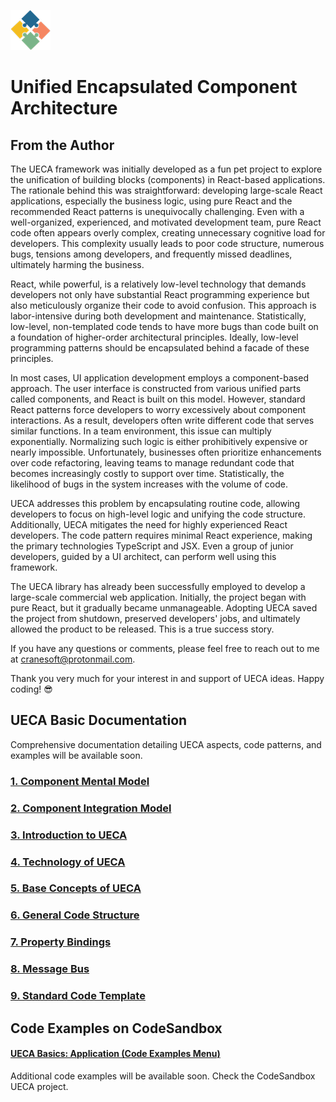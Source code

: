 ![logo](/docs/logo.png)

# Unified Encapsulated Component Architecture

## From the Author

The UECA framework was initially developed as a fun pet project to explore the unification of building blocks (components) in React-based applications. The rationale behind this was straightforward: developing large-scale React applications, especially the business logic, using pure React and the recommended React patterns is unequivocally challenging. Even with a well-organized, experienced, and motivated development team, pure React code often appears overly complex, creating unnecessary cognitive load for developers. This complexity usually leads to poor code structure, numerous bugs, tensions among developers, and frequently missed deadlines, ultimately harming the business.

React, while powerful, is a relatively low-level technology that demands developers not only have substantial React programming experience but also meticulously organize their code to avoid confusion. This approach is labor-intensive during both development and maintenance. Statistically, low-level, non-templated code tends to have more bugs than code built on a foundation of higher-order architectural principles. Ideally, low-level programming patterns should be encapsulated behind a facade of these principles.

In most cases, UI application development employs a component-based approach. The user interface is constructed from various unified parts called components, and React is built on this model. However, standard React patterns force developers to worry excessively about component interactions. As a result, developers often write different code that serves similar functions. In a team environment, this issue can multiply exponentially. Normalizing such logic is either prohibitively expensive or nearly impossible. Unfortunately, businesses often prioritize enhancements over code refactoring, leaving teams to manage redundant code that becomes increasingly costly to support over time. Statistically, the likelihood of bugs in the system increases with the volume of code.

UECA addresses this problem by encapsulating routine code, allowing developers to focus on high-level logic and unifying the code structure. Additionally, UECA mitigates the need for highly experienced React developers. The code pattern requires minimal React experience, making the primary technologies TypeScript and JSX. Even a group of junior developers, guided by a UI architect, can perform well using this framework.

The UECA library has already been successfully employed to develop a large-scale commercial web application. Initially, the project began with pure React, but it gradually became unmanageable. Adopting UECA saved the project from shutdown, preserved developers' jobs, and ultimately allowed the product to be released. This is a true success story. 

If you have any questions or comments, please feel free to reach out to me at cranesoft@protonmail.com.

Thank you very much for your interest in and support of UECA ideas. Happy coding! 😎

## UECA Basic Documentation

Comprehensive documentation detailing UECA aspects, code patterns, and examples will be available soon.

### [1. Component Mental Model](/docs/component-mental-model.md)

### [2. Component Integration Model](/docs/component-intergation-model.md)

### [3. Introduction to UECA](/docs/introduction.md)

### [4. Technology of UECA ](/docs/technology.md)

### [5. Base Concepts of UECA ](/docs/base-concepts.md)

### [6. General Code Structure](/docs/general-code-structure.md)

### [7. Property Bindings ](/docs/bindings-overview.md)

### [8. Message Bus ](/docs/message-bus.md)

### [9. Standard Code Template](/docs/code-template.md)

## Code Examples on CodeSandbox
#### [UECA Basics: Application (Code Examples Menu)](https://codesandbox.io/p/sandbox/frosty-banach-jsf84c)

Additional code examples will be available soon. Check the CodeSandbox UECA project.
